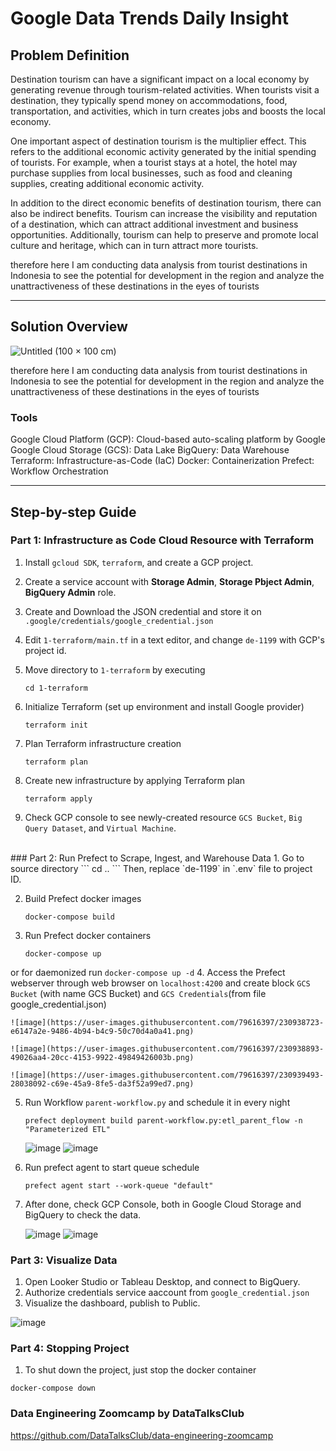 # Google Data Trends Daily Insight

## Problem Definition

Destination tourism can have a significant impact on a local economy by generating revenue through tourism-related activities. When tourists visit a destination, they typically spend money on accommodations, food, transportation, and activities, which in turn creates jobs and boosts the local economy.

One important aspect of destination tourism is the multiplier effect. This refers to the additional economic activity generated by the initial spending of tourists. For example, when a tourist stays at a hotel, the hotel may purchase supplies from local businesses, such as food and cleaning supplies, creating additional economic activity.

In addition to the direct economic benefits of destination tourism, there can also be indirect benefits. Tourism can increase the visibility and reputation of a destination, which can attract additional investment and business opportunities. Additionally, tourism can help to preserve and promote local culture and heritage, which can in turn attract more tourists.

therefore here I am conducting data analysis from tourist destinations in Indonesia to see the potential for development in the region and analyze the unattractiveness of these destinations in the eyes of tourists

***

## Solution Overview

![Untitled (100 × 100 cm)](https://user-images.githubusercontent.com/79616397/230957215-4daeeadb-353e-431e-95df-3243d1a9bfa1.png)

therefore here I am conducting data analysis from tourist destinations in Indonesia to see the potential for development in the region and analyze the unattractiveness of these destinations in the eyes of tourists


### Tools
Google Cloud Platform (GCP): Cloud-based auto-scaling platform by Google
Google Cloud Storage (GCS): Data Lake
BigQuery: Data Warehouse
Terraform: Infrastructure-as-Code (IaC)
Docker: Containerization
Prefect: Workflow Orchestration

***

## Step-by-step Guide

### Part 1: Infrastructure as Code Cloud Resource with Terraform

1. Install `gcloud SDK`, `terraform`, and create a GCP project. 

2. Create a service account with **Storage Admin**, **Storage Pbject Admin**, **BigQuery Admin** role. 

3. Create and Download the JSON credential and store it on `.google/credentials/google_credential.json`

4. Edit `1-terraform/main.tf` in a text editor, and change `de-1199` with GCP's project id.

5. Move directory to `1-terraform` by executing
    ```
    cd 1-terraform
    ```

6. Initialize Terraform (set up environment and install Google provider)
    ```
    terraform init
    ```
7. Plan Terraform infrastructure creation
    ```
    terraform plan
    ```
8. Create new infrastructure by applying Terraform plan
    ```
    terraform apply
    ```
9. Check GCP console to see newly-created resource `GCS Bucket`, `Big Query Dataset`, and `Virtual Machine`.
<br>
### Part 2: Run Prefect to Scrape, Ingest, and Warehouse Data
1. Go to source directory
    ```
    cd ..
    ```
Then, replace `de-1199` in `.env` file to project ID.

2. Build Prefect docker images
    ```
    docker-compose build
    ```
3. Run Prefect docker containers
    ```
    docker-compose up
    ```
or for daemonized run
    ```
    docker-compose up -d
    ```
4. Access the Prefect webserver through web browser on `localhost:4200` and create block `GCS Bucket` (with name GCS Bucket) and `GCS Credentials`(from file google_credential.json)
   
    ![image](https://user-images.githubusercontent.com/79616397/230938723-e6147a2e-9486-4b94-b4c9-50c70d4a0a41.png)

    ![image](https://user-images.githubusercontent.com/79616397/230938893-49026aa4-20cc-4153-9922-49849426003b.png)

    ![image](https://user-images.githubusercontent.com/79616397/230939493-28038092-c69e-45a9-8fe5-da3f52a99ed7.png)

5. Run Workflow `parent-workflow.py` and schedule it in every night
    ```
    prefect deployment build parent-workflow.py:etl_parent_flow -n "Parameterized ETL"
    ```
    ![image](https://user-images.githubusercontent.com/79616397/230938319-f8cab849-eb08-4fa4-8c43-86b6c89b4b73.png)
    ![image](https://user-images.githubusercontent.com/79616397/230939662-a4a37bd5-58af-4ff3-9625-8de1f5aebb14.png)

6. Run prefect agent to start queue schedule
    ```
    prefect agent start --work-queue "default" 
    ```

6. After done, check GCP Console, both in Google Cloud Storage and BigQuery to check the data.

    ![image](https://user-images.githubusercontent.com/79616397/230944184-a4f75913-d9fa-435a-b96b-913ac681b1ca.png)
    ![image](https://user-images.githubusercontent.com/79616397/230944066-989c1113-71dc-4726-927c-4f0d195d2e03.png)


### Part 3: Visualize Data
1. Open Looker Studio or Tableau Desktop, and connect to BigQuery.
2. Authorize credentials service aaccount from `google_credential.json`
2. Visualize the dashboard, publish to Public.

![image](https://user-images.githubusercontent.com/79616397/230955196-088a05e8-9d5e-49ec-a67a-404e7f638df0.png)

### Part 4: Stopping Project
1. To shut down the project, just stop the docker container
```
docker-compose down
```

### Data Engineering Zoomcamp by DataTalksClub
https://github.com/DataTalksClub/data-engineering-zoomcamp
